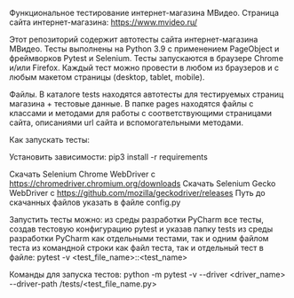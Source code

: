 Функциональное тестирование интернет-магазина МВидео.
Страница сайта интернет-магазина: https://www.mvideo.ru/


Этот репозиторий содержит автотесты сайта интернет-магазина МВидео.
Тесты выполнены на Python 3.9 с применением PageObject и фреймворков Pytest и Selenium.
Тесты запускаются в браузере Chrome и/или Firefox.
Каждый тест можно провести в любом из браузеров и с любым макетом страницы (desktop, tablet, mobile).

Файлы.
В каталоге tests находятся автотесты для тестируемых страниц магазина + тестовые данные.
В папке pages находятся файлы с классами и методами для работы с соответствующими страницами сайта, описаниями url сайта и вспомогательными методами.

Как запускать тесты:

Установить зависимости:
pip3 install -r requirements

Скачать Selenium Chrome WebDriver с https://chromedriver.chromium.org/downloads
Скачать Selenium Gecko WebDriver с https://github.com/mozilla/geckodriver/releases
Путь до скачанных файлов указать в файле config.py

Запустить тесты можно:
из среды разработки PyCharm все тесты, создав тестовую конфигурацию pytest и указав папку tests
из среды разработки PyCharm как отдельными тестами, так и одним файлом теста
из командной строки как файл теста, так и отдельный тест в файле:
pytest -v <test_file_name>::<test_name>

Команды для запуска тестов:
python -m pytest -v --driver <driver_name> --driver-path <driverpath> /tests/<test_file_name.py>
